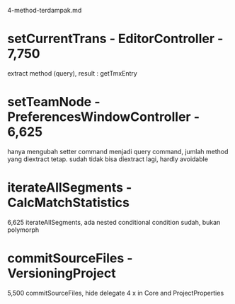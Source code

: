 4-method-terdampak.md

# setCurrentTrans - EditorController - 7,750
extract method (query), result : getTmxEntry 

# setTeamNode - PreferencesWindowController - 6,625
hanya mengubah setter command menjadi query command, jumlah method yang diextract tetap.
sudah tidak bisa diextract lagi, hardly avoidable

# iterateAllSegments - CalcMatchStatistics
6,625
iterateAllSegments, ada nested conditional condition
sudah, bukan polymorph

# commitSourceFiles	- VersioningProject
5,500
commitSourceFiles, 
hide delegate 4 x in Core and ProjectProperties

